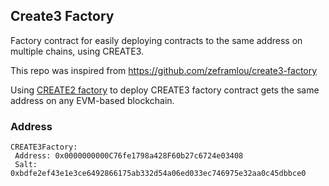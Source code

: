 ## Create3 Factory
Factory contract for easily deploying contracts to the same address on multiple chains, using CREATE3.

This repo was inspired from https://github.com/zeframlou/create3-factory

Using [CREATE2 factory](https://github.com/safe-global/safe-singleton-factory) to deploy CREATE3 factory contract gets the same address on any EVM-based blockchain.

### Address
```
CREATE3Factory:
 Address: 0x0000000000C76fe1798a428F60b27c6724e03408
 Salt:    0xbdfe2ef43e1e3ce6492866175ab332d54a06ed033ec746975e32aa0c45dbbce0
```
